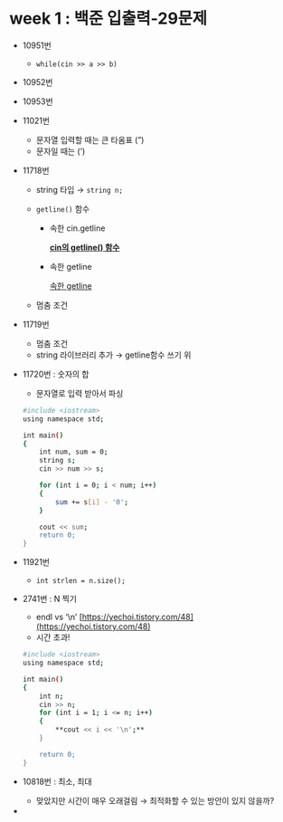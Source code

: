 # week 1 : 백준 입출력-29문제

- 10951번
    - `while(cin >> a >> b)`
- 10952번
- 10953번
- 11021번
    - 문자열 입력할 때는 큰 타옴표 (”)
    - 문자일 때는 (’)
- 11718번
    - string 타입 → `string n;`
    - `getline()` 함수
        - <istream> 속한 cin.getline
            
            [**cin의 getline() 함수**](week%201%20%E1%84%87%E1%85%A2%E1%86%A8%E1%84%8C%E1%85%AE%E1%86%AB%20%E1%84%8B%E1%85%B5%E1%86%B8%E1%84%8E%E1%85%AE%E1%86%AF%E1%84%85%E1%85%A7%E1%86%A8-29%E1%84%86%E1%85%AE%E1%86%AB%E1%84%8C%E1%85%A6%202329f28a0fcf808b973ce551b4cb2452/cin%E1%84%8B%E1%85%B4%20getline()%20%E1%84%92%E1%85%A1%E1%86%B7%E1%84%89%E1%85%AE%202339f28a0fcf801cb3b9e2e89cd1cdee.md)
            
        - <string> 속한 getline
            
            [<string> 속한 getline](week%201%20%E1%84%87%E1%85%A2%E1%86%A8%E1%84%8C%E1%85%AE%E1%86%AB%20%E1%84%8B%E1%85%B5%E1%86%B8%E1%84%8E%E1%85%AE%E1%86%AF%E1%84%85%E1%85%A7%E1%86%A8-29%E1%84%86%E1%85%AE%E1%86%AB%E1%84%8C%E1%85%A6%202329f28a0fcf808b973ce551b4cb2452/string%20%E1%84%89%E1%85%A9%E1%86%A8%E1%84%92%E1%85%A1%E1%86%AB%20getline%202339f28a0fcf803c8633ec32bea357d1.md)
            
    - 멈춤 조건
- 11719번
    - 멈춤 조건
    - string 라이브러리 추가 → getline함수 쓰기 위
- 11720번 : 숫자의 합
    - 문자열로 입력 받아서 파싱
    
    ```bash
    #include <iostream>
    using namespace std;
    
    int main()
    {
        int num, sum = 0;
        string s;
        cin >> num >> s;  
    
        for (int i = 0; i < num; i++)
        {
            sum += s[i] - '0';     
        }
    
        cout << sum;
        return 0;
    }
    
    ```
    
- 11921번
    - `int strlen = n.size();`
- 2741번 :  N 찍기
    - endl vs ‘\n’ [https://yechoi.tistory.com/48](https://yechoi.tistory.com/48)
    - 시간 초과!
    
    ```bash
    #include <iostream>
    using namespace std;
    
    int main()
    {
        int n;
        cin >> n;
        for (int i = 1; i <= n; i++)
        {
            **cout << i << '\n';**
        }
    
        return 0;
    }
    
    ```
    
- 10818번 : 최소, 최대
    - 맞았지만 시간이 매우 오래걸림 → 최적화할 수 있는 방안이 있지 않을까?
-